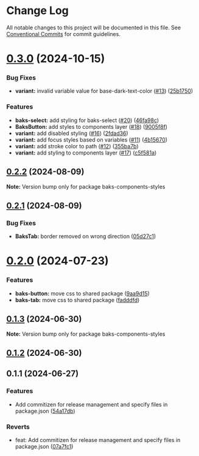 # Change Log

All notable changes to this project will be documented in this file.
See [Conventional Commits](https://conventionalcommits.org) for commit guidelines.

# [0.3.0](https://github.com/Tjaitil/baks-components/compare/baks-components-styles@0.2.2...baks-components-styles@0.3.0) (2024-10-15)


### Bug Fixes

* **variant:** invalid variable value for base-dark-text-color ([#13](https://github.com/Tjaitil/baks-components/issues/13)) ([25b1750](https://github.com/Tjaitil/baks-components/commit/25b1750f48f4b32c96b5f1bd39d57ad76391238a))


### Features

* **baks-select:** add styling for baks-select ([#20](https://github.com/Tjaitil/baks-components/issues/20)) ([46fa98c](https://github.com/Tjaitil/baks-components/commit/46fa98cccffe58070a7c8ff9cc9cb37289e6e20c))
* **BaksButton:** add styles to components layer ([#18](https://github.com/Tjaitil/baks-components/issues/18)) ([9005f8f](https://github.com/Tjaitil/baks-components/commit/9005f8fabf3da5e024bb3b7936ff4284282bd9c0))
* **variant:** add disabled styling ([#16](https://github.com/Tjaitil/baks-components/issues/16)) ([2fdad36](https://github.com/Tjaitil/baks-components/commit/2fdad3697f7794f58403490456587fe225ad8665))
* **variant:** add focus styles based on variables ([#11](https://github.com/Tjaitil/baks-components/issues/11)) ([4b15670](https://github.com/Tjaitil/baks-components/commit/4b156701ff94fec1f3a1618b175c99daba7f9a69))
* **variant:** add stroke color to path ([#12](https://github.com/Tjaitil/baks-components/issues/12)) ([355ba7b](https://github.com/Tjaitil/baks-components/commit/355ba7b916cff493ebd504c9d87ecb6ee455e529))
* **variant:** add styling to components layer ([#17](https://github.com/Tjaitil/baks-components/issues/17)) ([c5f581a](https://github.com/Tjaitil/baks-components/commit/c5f581a219af2e092c4aa157185e9c046df155f2))





## [0.2.2](https://github.com/Tjaitil/baks-components/compare/baks-components-styles@0.2.1...baks-components-styles@0.2.2) (2024-08-09)

**Note:** Version bump only for package baks-components-styles





## [0.2.1](https://github.com/Tjaitil/baks-components/compare/baks-components-styles@0.2.0...baks-components-styles@0.2.1) (2024-08-09)


### Bug Fixes

* **BaksTab:** border removed on wrong direction ([05d27c1](https://github.com/Tjaitil/baks-components/commit/05d27c11de382bb9104781b15b758228e64d270c))





# [0.2.0](https://github.com/Tjaitil/baks-components/compare/baks-components-styles@0.1.3...baks-components-styles@0.2.0) (2024-07-23)


### Features

* **baks-button:** move css to shared package ([9aa9d15](https://github.com/Tjaitil/baks-components/commit/9aa9d15f8a7c11789d10c30bf285c49966b72225))
* **baks-tab:** move css to shared package ([fadddfd](https://github.com/Tjaitil/baks-components/commit/fadddfd76083a2158716ac84e76a155163766242))





## [0.1.3](https://github.com/Tjaitil/baks-components/compare/baks-components-styles@0.1.2...baks-components-styles@0.1.3) (2024-06-30)

**Note:** Version bump only for package baks-components-styles





## [0.1.2](https://github.com/Tjaitil/baks-components/compare/baks-components-styles@0.1.2...baks-components-styles@0.1.2) (2024-06-30)



## 0.1.1 (2024-06-27)


### Features

* Add commitizen for release management and specify files in package.json ([54a17db](https://github.com/Tjaitil/baks-components/commit/54a17dba55634256e0cea645d6de5f12d282c4be))


### Reverts

* feat: Add commitizen for release management and specify files in package.json ([07a7fc1](https://github.com/Tjaitil/baks-components/commit/07a7fc1e78a84857222bdd06cd3c6ae44d415654))
